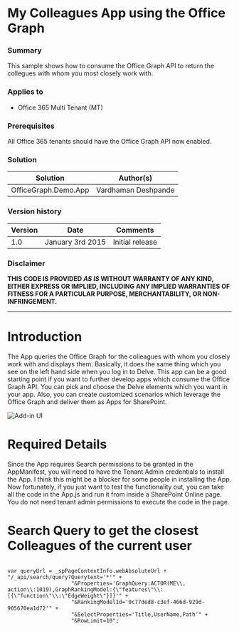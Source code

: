 # My Colleagues App using the Office Graph #

### Summary ###
This sample shows how to consume the Office Graph API to return the collegues with whom you most closely work with.


### Applies to ###
-  Office 365 Multi Tenant (MT)

### Prerequisites ###
All Office 365 tenants should have the Office Graph API now enabled.

### Solution ###
Solution | Author(s)
---------|----------
OfficeGraph.Demo.App | Vardhaman Deshpande

### Version history ###
Version  | Date | Comments
---------| -----| --------
1.0  | January 3rd 2015 | Initial release

### Disclaimer ###
**THIS CODE IS PROVIDED *AS IS* WITHOUT WARRANTY OF ANY KIND, EITHER EXPRESS OR IMPLIED, INCLUDING ANY IMPLIED WARRANTIES OF FITNESS FOR A PARTICULAR PURPOSE, MERCHANTABILITY, OR NON-INFRINGEMENT.**


----------
# Introduction #

The App queries the Office Graph for the colleagues with whom you closely work with and displays them. Basically, it does the same thing which you see on the left hand side when you log in to Delve. This app can be a good starting point if you want to further develop apps which consume the Office Graph API. You can pick and choose the Delve elements which you want in your app. Also, you can create customized scenarios which leverage the Office Graph and deliver them as Apps for SharePoint. 

![Add-in UI](http://i.imgur.com/MHTSLS5.png)


# Required Details #
Since the App requires Search permissions to be granted in the AppManifest, you will need to have the Tenant Admin credentials to install the App. I think this might be a blocker for some people in installing the App. Now fortunately, if you just want to test the functionality out, you can take all the code in the App.js and run it from inside a SharePoint Online page. You do not need tenant admin permissions to execute the code in the page.


# Search Query to get the closest Colleagues of the current user  #

```JS

var queryUrl = _spPageContextInfo.webAbsoluteUrl + "/_api/search/query?Querytext='*'" +
                    "&Properties='GraphQuery:ACTOR(ME\\, action\\:1019),GraphRankingModel:{\"features\"\\:[{\"function\"\\:\"EdgeWeight\"}]}'" +
                    "&RankingModelId='0c77ded8-c3ef-466d-929d-905670ea1d72'" +
                    "&SelectProperties='Title,UserName,Path'" +
                    "&RowLimit=10";
```
